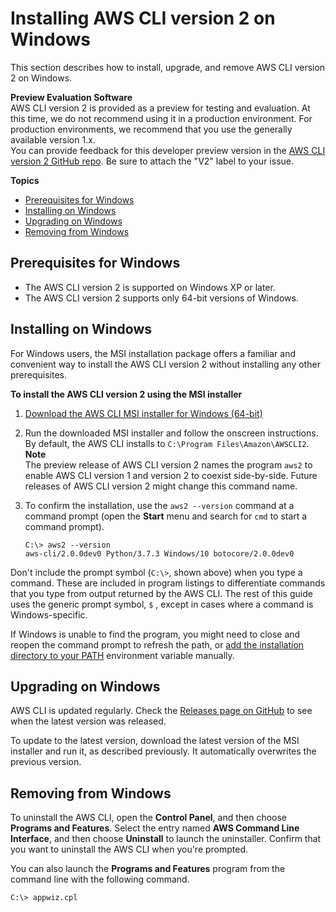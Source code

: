 # Installing AWS CLI version 2 on Windows<a name="install-cliv2-windows"></a>

This section describes how to install, upgrade, and remove AWS CLI version 2 on Windows\.

**Preview Evaluation Software**  
AWS CLI version 2 is provided as a preview for testing and evaluation\. At this time, we do not recommend using it in a production environment\. For production environments, we recommend that you use the generally available version 1\.x\.  
You can provide feedback for this developer preview version in the [AWS CLI version 2 GitHub repo](https://github.com/aws/aws-cli/issues?q=is%3Aopen+is\%3Aissue+label%3Av2)\. Be sure to attach the "V2" label to your issue\.

**Topics**
+ [Prerequisites for Windows](#cliv2-windows-prereq)
+ [Installing on Windows](#cliv2-windows-install)
+ [Upgrading on Windows](#cliv2-windows-upgrade)
+ [Removing from Windows](#cliv2-windows-remove)

## Prerequisites for Windows<a name="cliv2-windows-prereq"></a>
+ The AWS CLI version 2 is supported on Windows XP or later\.
+ The AWS CLI version 2 supports only 64\-bit versions of Windows\.

## Installing on Windows<a name="cliv2-windows-install"></a>

For Windows users, the MSI installation package offers a familiar and convenient way to install the AWS CLI version 2 without installing any other prerequisites\.

**To install the AWS CLI version 2 using the MSI installer**

1. [Download the AWS CLI MSI installer for Windows \(64\-bit\)](https://d1vvhvl2y92vvt.cloudfront.net/AWSCLIV2.msi)

1. Run the downloaded MSI installer and follow the onscreen instructions\. By default, the AWS CLI installs to `C:\Program Files\Amazon\AWSCLI2`\.
**Note**  
The preview release of AWS CLI version 2 names the program `aws2` to enable AWS CLI version 1 and version 2 to coexist side\-by\-side\. Future releases of AWS CLI version 2 might change this command name\.

1. To confirm the installation, use the `aws2 --version` command at a command prompt \(open the **Start** menu and search for `cmd` to start a command prompt\)\.

   ```
   C:\> aws2 --version
   aws-cli/2.0.0dev0 Python/3.7.3 Windows/10 botocore/2.0.0dev0
   ```

Don't include the prompt symbol \(`C:\>`, shown above\) when you type a command\. These are included in program listings to differentiate commands that you type from output returned by the AWS CLI\. The rest of this guide uses the generic prompt symbol, `$` , except in cases where a command is Windows\-specific\.

If Windows is unable to find the program, you might need to close and reopen the command prompt to refresh the path, or [add the installation directory to your PATH](install-windows.md#awscli-install-windows-path) environment variable manually\.

## Upgrading on Windows<a name="cliv2-windows-upgrade"></a>

AWS CLI is updated regularly\. Check the [Releases page on GitHub](https://github.com/aws/aws-cli/releases) to see when the latest version was released\. 

To update to the latest version, download the latest version of the MSI installer and run it, as described previously\. It automatically overwrites the previous version\.

## Removing from Windows<a name="cliv2-windows-remove"></a>

To uninstall the AWS CLI, open the **Control Panel**, and then choose **Programs and Features**\. Select the entry named **AWS Command Line Interface**, and then choose **Uninstall** to launch the uninstaller\. Confirm that you want to uninstall the AWS CLI when you're prompted\.

You can also launch the **Programs and Features** program from the command line with the following command\.

```
C:\> appwiz.cpl
```